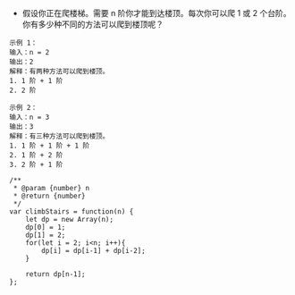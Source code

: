 
- 假设你正在爬楼梯。需要 n 阶你才能到达楼顶。每次你可以爬 1 或 2 个台阶。你有多少种不同的方法可以爬到楼顶呢？

```
示例 1：
输入：n = 2
输出：2
解释：有两种方法可以爬到楼顶。
1. 1 阶 + 1 阶
2. 2 阶

示例 2：
输入：n = 3
输出：3
解释：有三种方法可以爬到楼顶。
1. 1 阶 + 1 阶 + 1 阶
2. 1 阶 + 2 阶
3. 2 阶 + 1 阶
````


```
/**
 * @param {number} n
 * @return {number}
 */
var climbStairs = function(n) {
    let dp = new Array(n);
    dp[0] = 1;
    dp[1] = 2;
    for(let i = 2; i<n; i++){
        dp[i] = dp[i-1] + dp[i-2];
    }

    return dp[n-1];
};
```